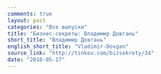 ```yaml
---
comments: true
layout: post
categories: "Все выпуски"
title: "Бизнес-секреты: Владимир Довгань"
short_title: "Владимир Довгань"
english_short_title: "Vladimir-Dovgan"
source_link: "http://tinkov.com/bizsekrety/34"
date: "2010-05-17"
---
```

